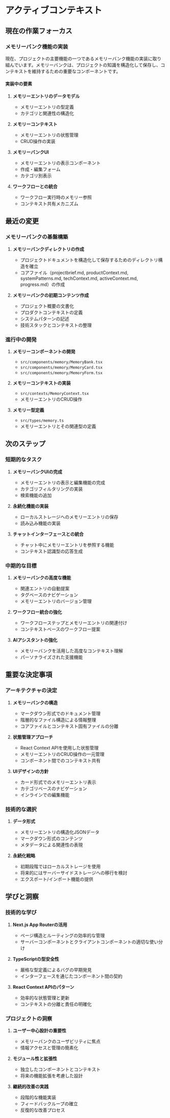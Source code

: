 # アクティブコンテキスト

## 現在の作業フォーカス

### メモリーバンク機能の実装
現在、プロジェクトの主要機能の一つであるメモリーバンク機能の実装に取り組んでいます。メモリーバンクは、プロジェクトの知識を構造化して保存し、コンテキストを維持するための重要なコンポーネントです。

#### 実装中の要素
1. **メモリーエントリのデータモデル**
   - メモリーエントリの型定義
   - カテゴリと関連性の構造化

2. **メモリーコンテキスト**
   - メモリーエントリの状態管理
   - CRUD操作の実装

3. **メモリーバンクUI**
   - メモリーエントリの表示コンポーネント
   - 作成・編集フォーム
   - カテゴリ別表示

4. **ワークフローとの統合**
   - ワークフロー実行時のメモリー参照
   - コンテキスト共有メカニズム

## 最近の変更

### メモリーバンクの基盤構築
1. **メモリーバンクディレクトリの作成**
   - プロジェクトドキュメントを構造化して保存するためのディレクトリ構造を確立
   - コアファイル（projectbrief.md, productContext.md, systemPatterns.md, techContext.md, activeContext.md, progress.md）の作成

2. **メモリーバンクの初期コンテンツ作成**
   - プロジェクト概要の文書化
   - プロダクトコンテキストの定義
   - システムパターンの記述
   - 技術スタックとコンテキストの整理

### 進行中の開発
1. **メモリーコンポーネントの開発**
   - `src/components/memory/MemoryBank.tsx`
   - `src/components/memory/MemoryCard.tsx`
   - `src/components/memory/MemoryForm.tsx`

2. **メモリーコンテキストの実装**
   - `src/contexts/MemoryContext.tsx`
   - メモリーエントリのCRUD操作

3. **メモリー型定義**
   - `src/types/memory.ts`
   - メモリーエントリとその関連型の定義

## 次のステップ

### 短期的なタスク
1. **メモリーバンクUIの完成**
   - メモリーエントリの表示と編集機能の完成
   - カテゴリフィルタリングの実装
   - 検索機能の追加

2. **永続化機能の実装**
   - ローカルストレージへのメモリーエントリの保存
   - 読み込み機能の実装

3. **チャットインターフェースとの統合**
   - チャット中にメモリーエントリを参照する機能
   - コンテキスト認識型の応答生成

### 中期的な目標
1. **メモリーバンクの高度な機能**
   - 関連エントリの自動提案
   - タグベースのナビゲーション
   - メモリーエントリのバージョン管理

2. **ワークフロー統合の強化**
   - ワークフローステップとメモリーエントリの関連付け
   - コンテキストベースのワークフロー提案

3. **AIアシスタントの強化**
   - メモリーバンクを活用した高度なコンテキスト理解
   - パーソナライズされた支援機能

## 重要な決定事項

### アーキテクチャの決定
1. **メモリーバンクの構造**
   - マークダウン形式でのドキュメント管理
   - 階層的なファイル構造による情報整理
   - コアファイルとコンテキスト固有ファイルの分離

2. **状態管理アプローチ**
   - React Context APIを使用した状態管理
   - メモリーエントリのCRUD操作の一元管理
   - コンポーネント間でのコンテキスト共有

3. **UIデザインの方針**
   - カード形式でのメモリーエントリ表示
   - カテゴリベースのナビゲーション
   - インラインでの編集機能

### 技術的な選択
1. **データ形式**
   - メモリーエントリの構造化JSONデータ
   - マークダウン形式のコンテンツ
   - メタデータによる関連性の表現

2. **永続化戦略**
   - 初期段階ではローカルストレージを使用
   - 将来的にはサーバーサイドストレージへの移行を検討
   - エクスポート/インポート機能の提供

## 学びと洞察

### 技術的な学び
1. **Next.js App Routerの活用**
   - ページ構造とルーティングの効率的な管理
   - サーバーコンポーネントとクライアントコンポーネントの適切な使い分け

2. **TypeScriptの型安全性**
   - 厳格な型定義によるバグの早期発見
   - インターフェースを通じたコンポーネント間の契約

3. **React Context APIのパターン**
   - 効率的な状態管理と更新
   - コンテキストの分離と責任の明確化

### プロジェクトの洞察
1. **ユーザー中心設計の重要性**
   - メモリーバンクのユーザビリティに焦点
   - 情報アクセスと管理の簡素化

2. **モジュール性と拡張性**
   - 独立したコンポーネントとコンテキスト
   - 将来の機能拡張を考慮した設計

3. **継続的改善の実践**
   - 段階的な機能実装
   - フィードバックループの確立
   - 反復的な改善プロセス
